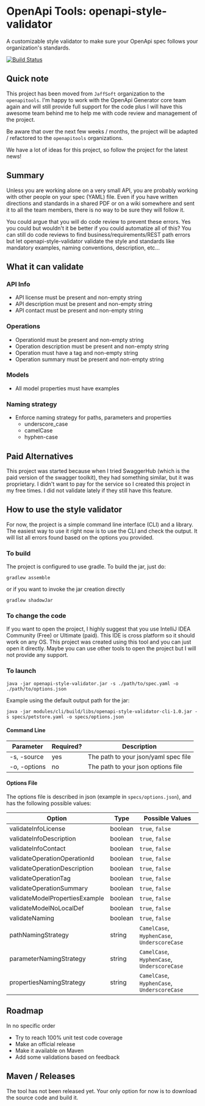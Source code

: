 # OpenApi Tools: openapi-style-validator
A customizable style validator to make sure your OpenApi spec follows your organization's standards.

[![Build Status](https://travis-ci.org/OpenAPITools/openapi-style-validator.svg?branch=master)](https://travis-ci.org/OpenAPITools/openapi-style-validator)

## Quick note

This project has been moved from `JaffSoft` organization to the `openapitools`. I'm happy to work with the OpenApi Generator core team again and will still provide full support for the code plus I will have this awesome team behind me to help me with code review and management of the project. 

Be aware that over the next few weeks / months, the project will be adapted / refactored to the `openapitools` organizations.

We have a lot of ideas for this project, so follow the project for the latest news!

## Summary

Unless you are working alone on a very small API, you are probably working with other people on your spec (YAML) file.
Even if you have written directions and standards in a shared PDF or on a wiki somewhere and sent it to all the team
members, there is no way to be sure they will follow it.

You could argue that you will do code review to prevent these errors. Yes you could but wouldn't it be better if you
could automatize all of this? You can still do code reviews to find business/requirements/REST path errors
but let openapi-style-validator validate the style and standards like mandatory examples, naming conventions,
description, etc...

## What it can validate

### API Info
- API license must be present and non-empty string
- API description must be present and non-empty string
- API contact must be present and non-empty string

### Operations
- OperationId must be present and non-empty string
- Operation description must be present and non-empty string
- Operation must have a tag and non-empty string
- Operation summary must be present and non-empty string

### Models
- All model properties must have examples

### Naming strategy
- Enforce naming strategy for paths, parameters and properties
    - underscore_case
    - camelCase
    - hyphen-case

## Paid Alternatives

This project was started because when I tried SwaggerHub (which is the paid version of the swagger toolkit), they had
something similar, but it was proprietary. I didn't want to pay for the service so I created this project in my free
times. I did not validate lately if they still have this feature.

## How to use the style validator

For now, the project is a simple command line interface (CLI) and a library. The easiest way to use it right now
is to use the CLI and check the output. It will list all errors found based on the options you provided.

### To build

The project is configured to use gradle. To build the jar, just do:

`gradlew assemble`

or if you want to invoke the jar creation directly

`gradlew shadowJar`

### To change the code

If you want to open the project, I highly suggest that you use IntelliJ IDEA Community (Free) or Ultimate (paid).
This IDE is cross platform so it should work on any OS. This project was created using this tool and you can just open it directly. Maybe you can use other tools to open the project but I will not provide any support.

### To launch

`java -jar openapi-style-validator.jar -s ./path/to/spec.yaml -o ./path/to/options.json`

Example using the default output path for the jar:

`java -jar modules/cli/build/libs/openapi-style-validator-cli-1.0.jar -s specs/petstore.yaml -o specs/options.json`

#### Command Line

|Parameter|Required?|Description|
|---|---|---|
|-s, -source|yes|The path to your json/yaml spec file|
|-o, -options|no|The path to your json options file|

#### Options File
The options file is described in json (example in `specs/options.json`), and has the following possible values:

|Option|Type|Possible Values|
|---|---|---|
|validateInfoLicense|boolean|`true`, `false`|
|validateInfoDescription|boolean|`true`, `false`|
|validateInfoContact|boolean|`true`, `false`|
|validateOperationOperationId|boolean|`true`, `false`|
|validateOperationDescription|boolean|`true`, `false`|
|validateOperationTag|boolean|`true`, `false`|
|validateOperationSummary|boolean|`true`, `false`|
|validateModelPropertiesExample|boolean|`true`, `false`|
|validateModelNoLocalDef|boolean|`true`, `false`|
|validateNaming|boolean|`true`, `false`|
|pathNamingStrategy|string|`CamelCase`, `HyphenCase`, `UnderscoreCase`|
|parameterNamingStrategy|string|`CamelCase`, `HyphenCase`, `UnderscoreCase`|
|propertiesNamingStrategy|string|`CamelCase`, `HyphenCase`, `UnderscoreCase`|

## Roadmap

In no specific order

- Try to reach 100% unit test code coverage
- Make an official release
- Make it available on Maven
- Add some validations based on feedback

## Maven / Releases

The tool has not been released yet. Your only option for now is to download the source code and build it.
